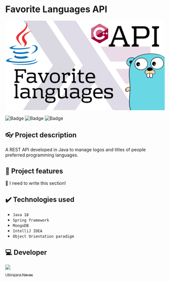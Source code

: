 # Favorite Languages API

![Favorite languages API](https://raw.githubusercontent.com/biraneves/languages-api/main/src/main/resources/img/api-favorite-languages.png)

![Badge](https://img.shields.io/badge/Status-under%20development-orange)
![Badge](https://img.shields.io/github/issues/biraneves/languages-api)
![Badge](https://img.shields.io/github/stars/biraneves/languages-api)

## 👓 Project description

A REST API developed in Java to manage logos and titles of people preferred programming languages.

## 🔨 Project features

🚧 I need to write this section!

## ✔️ Technologies used

- `Java 18`
- `Spring framework`
- `MongoDB`
- `IntelliJ IDEA`
- `Object Orientation paradigm`

## 💻 Developer

[<img src="https://avatars.githubusercontent.com/u/83148400?v=4" width=115><br><sub>Ubirajara Neves</sub>](https://github.com/biraneves)
